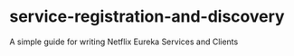 # service-registration-and-discovery
A simple guide for writing Netflix Eureka Services and Clients
